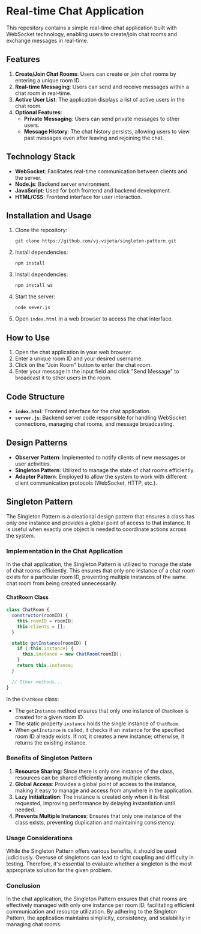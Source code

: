# Real-time Chat Application

This repository contains a simple real-time chat application built with WebSocket technology, enabling users to create/join chat rooms and exchange messages in real-time.

## Features

1. **Create/Join Chat Rooms**: Users can create or join chat rooms by entering a unique room ID.
2. **Real-time Messaging**: Users can send and receive messages within a chat room in real-time.
3. **Active User List**: The application displays a list of active users in the chat room.
4. **Optional Features**:
   - **Private Messaging**: Users can send private messages to other users.
   - **Message History**: The chat history persists, allowing users to view past messages even after leaving and rejoining the chat.

## Technology Stack

- **WebSocket**: Facilitates real-time communication between clients and the server.
- **Node.js**: Backend server environment.
- **JavaScript**: Used for both frontend and backend development.
- **HTML/CSS**: Frontend interface for user interaction.

## Installation and Usage

1. Clone the repository:

   ```
   git clone https://github.com/vj-vijeta/singleton-pattern.git
   ```

2. Install dependencies:

   ```
   npm install
   ```
   
3. Install dependencies:

   ```
   npm install ws
   ```

4. Start the server:

   ```
   node sever.js
   ```

4. Open `index.html` in a web browser to access the chat interface.

## How to Use

1. Open the chat application in your web browser.
2. Enter a unique room ID and your desired username.
3. Click on the "Join Room" button to enter the chat room.
4. Enter your message in the input field and click "Send Message" to broadcast it to other users in the room.

## Code Structure

- **`index.html`**: Frontend interface for the chat application.
- **`server.js`**: Backend server code responsible for handling WebSocket connections, managing chat rooms, and message broadcasting.

## Design Patterns

- **Observer Pattern**: Implemented to notify clients of new messages or user activities.
- **Singleton Pattern**: Utilized to manage the state of chat rooms efficiently.
- **Adapter Pattern**: Employed to allow the system to work with different client communication protocols (WebSocket, HTTP, etc.).

## Singleton Pattern

The Singleton Pattern is a creational design pattern that ensures a class has only one instance and provides a global point of access to that instance. It is useful when exactly one object is needed to coordinate actions across the system.

### Implementation in the Chat Application

In the chat application, the Singleton Pattern is utilized to manage the state of chat rooms efficiently. This ensures that only one instance of a chat room exists for a particular room ID, preventing multiple instances of the same chat room from being created unnecessarily.

#### ChatRoom Class

```javascript
class ChatRoom {
  constructor(roomID) {
    this.roomID = roomID;
    this.clients = [];
  }

  static getInstance(roomID) {
    if (!this.instance) {
      this.instance = new ChatRoom(roomID);
    }
    return this.instance;
  }

  // Other methods...
}
```

In the `ChatRoom` class:
- The `getInstance` method ensures that only one instance of `ChatRoom` is created for a given room ID.
- The static property `instance` holds the single instance of `ChatRoom`.
- When `getInstance` is called, it checks if an instance for the specified room ID already exists. If not, it creates a new instance; otherwise, it returns the existing instance.

### Benefits of Singleton Pattern

1. **Resource Sharing**: Since there is only one instance of the class, resources can be shared efficiently among multiple clients.
2. **Global Access**: Provides a global point of access to the instance, making it easy to manage and access from anywhere in the application.
3. **Lazy Initialization**: The instance is created only when it is first requested, improving performance by delaying instantiation until needed.
4. **Prevents Multiple Instances**: Ensures that only one instance of the class exists, preventing duplication and maintaining consistency.

### Usage Considerations

While the Singleton Pattern offers various benefits, it should be used judiciously. Overuse of singletons can lead to tight coupling and difficulty in testing. Therefore, it's essential to evaluate whether a singleton is the most appropriate solution for the given problem.

### Conclusion

In the chat application, the Singleton Pattern ensures that chat rooms are effectively managed with only one instance per room ID, facilitating efficient communication and resource utilization. By adhering to the Singleton Pattern, the application maintains simplicity, consistency, and scalability in managing chat rooms.


